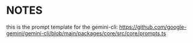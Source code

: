 # NOTES

this is the prompt template for the gemini-cli: https://github.com/google-gemini/gemini-cli/blob/main/packages/core/src/core/prompts.ts
